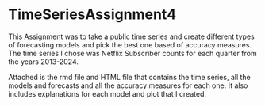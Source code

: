 # TimeSeriesAssignment4

This Assignment was to take a public time series and create different types of forecasting models and pick the best one based of accuracy measures. The time series I chose was Netflix Subscriber counts for each quarter from the years 2013-2024.

Attached is the rmd file and HTML file that contains the time series, all the models and forecasts and all the accuracy measures for each one. It also includes explanations for each model and plot that I created. 
